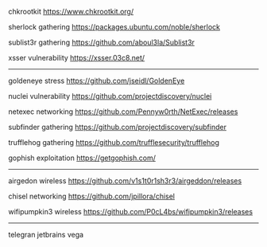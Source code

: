chkrootkit
https://www.chkrootkit.org/

sherlock
gathering
https://packages.ubuntu.com/noble/sherlock

sublist3r
gathering
https://github.com/aboul3la/Sublist3r

xsser
vulnerability
https://xsser.03c8.net/

***

goldeneye
stress
https://github.com/jseidl/GoldenEye

nuclei
vulnerability
https://github.com/projectdiscovery/nuclei

netexec
networking
https://github.com/Pennyw0rth/NetExec/releases

subfinder
gathering
https://github.com/projectdiscovery/subfinder

trufflehog
gathering
https://github.com/trufflesecurity/trufflehog

gophish
exploitation
https://getgophish.com/

* * *

airgedon
wireless
https://github.com/v1s1t0r1sh3r3/airgeddon/releases

chisel
networking
https://github.com/jpillora/chisel

wifipumpkin3
wireless
https://github.com/P0cL4bs/wifipumpkin3/releases

* * *

telegran
jetbrains
vega